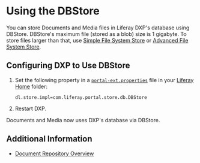 # Using the DBStore

You can store Documents and Media files in Liferay DXP's database using DBStore. DBStore's maximum file (stored as a blob) size is 1 gigabyte. To store files larger than that, use [Simple File System Store](./using-the-file-system-store.md) or [Advanced File System Store](./using-the-advanced-file-system-store.md).

## Configuring DXP to Use DBStore

1. Set the following property in a [`portal-ext.properties`](https://help.liferay.com/hc/articles/360028712292-Portal-Properties) file in your [Liferay Home](../../14-reference/01-liferay-home.md) folder:

    ```properties
    dl.store.impl=com.liferay.portal.store.db.DBStore
    ```

1. Restart DXP.

Documents and Media now uses DXP's database via DBStore.

## Additional Information

* [Document Repository Overview](./configuring-the-document-library-repository/document-repository-overview.md)
